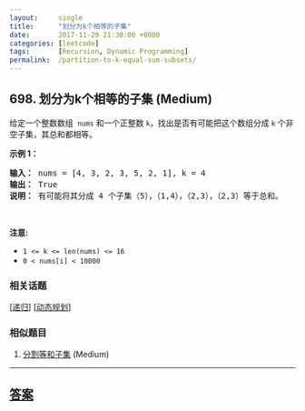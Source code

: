 ```yaml
---
layout:     single
title:      "划分为k个相等的子集"
date:       2017-11-29 21:30:00 +0800
categories: [leetcode]
tags:       [Recursion, Dynamic Programming]
permalink:  /partition-to-k-equal-sum-subsets/
---
```


## 698. 划分为k个相等的子集 (Medium)

<p>给定一个整数数组&nbsp;&nbsp;<code>nums</code> 和一个正整数 <code>k</code>，找出是否有可能把这个数组分成 <code>k</code> 个非空子集，其总和都相等。</p>

<p><strong>示例 1：</strong></p>

<pre>
<strong>输入：</strong> nums = [4, 3, 2, 3, 5, 2, 1], k = 4
<strong>输出：</strong> True
<strong>说明：</strong> 有可能将其分成 4 个子集（5），（1,4），（2,3），（2,3）等于总和。</pre>

<p>&nbsp;</p>

<p><strong>注意:</strong></p>

<ul>
	<li><code>1 &lt;= k &lt;= len(nums) &lt;= 16</code></li>
	<li><code>0 &lt; nums[i] &lt; 10000</code></li>
</ul>

### 相关话题
  [[递归](https://github.com/openset/leetcode/tree/master/tag/recursion/README.md)]
  [[动态规划](https://github.com/openset/leetcode/tree/master/tag/dynamic-programming/README.md)]

### 相似题目
  1. [分割等和子集](/partition-equal-subset-sum) (Medium)

---

## [答案](https://github.com/openset/leetcode/tree/master/problems/partition-to-k-equal-sum-subsets)
